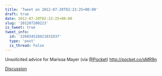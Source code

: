 ```yaml
---
title: 'Tweet on 2012-07-20T02:23:25+00:00'
draft: true
date: 2012-07-20T02:23:25+00:00
slug: '201207200223'
is_tweet: true
tweet_info:
  id: '226034528421031937'
  type: 'post'
  is_thread: False
---
```




Unsolicited advice for Marissa Mayer (via [@Pocket](https://x.com/Pocket)) <http://pocket.co/sMR9n>

[Discussion](https://x.com/sytelus/status/226034528421031937)
